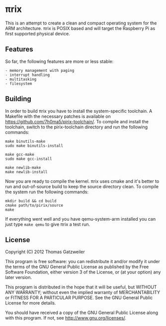 # πrix

This is an attempt to create a clean and compact operating system for
the ARM architecture. πrix is POSIX based and will target the
Raspberry Pi as first supported physical device.

## Features

So far, the following features are more or less stable:

    - memory management with paging
    - interrupt handling
    - multitasking
    - filesystem

## Building

In order to build πrix you have to install the system-specific
toolchain. A Makefile with the necessary patches is available on
https://github.com/7h0ma5/pirix-toolchain/. To compile and install the
toolchain, switch to the pirix-toolchain directory and run the
following commands:

    make binutils-make
    sudo make binutils-install

    make gcc-make
    sudo make gcc-install

    make newlib-make
    make newlib-install

Now you are ready to compile the kernel. πrix uses cmake and it's
better to run and out-of-source build to keep the source directory
clean. To compile the system run the following commands:

    mkdir build && cd build
    cmake path/to/pirix/source
    make

If everything went well and you have qemu-system-arm installed you can
just type `make qemu` to give πrix a test run.

## License

Copyright (C) 2012 Thomas Gatzweiler

This program is free software: you can redistribute it and/or modify
it under the terms of the GNU General Public License as published by
the Free Software Foundation, either version 3 of the License, or (at
your option) any later version.

This program is distributed in the hope that it will be useful, but
WITHOUT ANY WARRANTY; without even the implied warranty of
MERCHANTABILITY or FITNESS FOR A PARTICULAR PURPOSE. See the GNU
General Public License for more details.

You should have received a copy of the GNU General Public License
along with this program. If not, see <http://www.gnu.org/licenses/>.